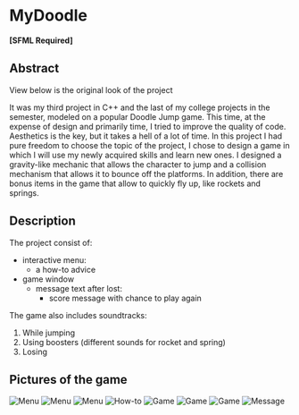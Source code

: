 # MyDoodle

**[SFML Required]**

## Abstract 
View below is the original look of the project 

It was my third project in C++ and the last of my college projects in the semester, modeled on a popular Doodle Jump game.
This time, at the expense of design and primarily time, I tried to improve the quality of code. 
Aesthetics is the key, but it takes a hell of a lot of time. 
In this project I had pure freedom to choose the topic of the project, I chose to design a game in which I will use my newly acquired skills and learn new ones.
I designed a gravity-like mechanic that allows the character to jump and a collision mechanism that allows it to bounce off the platforms.
In addition, there are bonus items in the game that allow to quickly fly up, like rockets and springs. 

## Description 
The project consist of:
  * interactive menu:
    - a how-to advice 
  * game window
    - message text after lost:
      - score message with chance to play again
    
The game also includes soundtracks:
1. While jumping
2. Using boosters (different sounds for rocket and spring)
3. Losing

## Pictures of the game
![Menu](src/mydoodle_0.png)
![Menu](src/mydoodle_1.png)
![Menu](src/mydoodle_2.png)
![How-to](src/howto.png)
![Game](src/play_0.png)
![Game](src/play_1.png)
![Game](src/play_2.png)
![Message](src/gameover.png)
